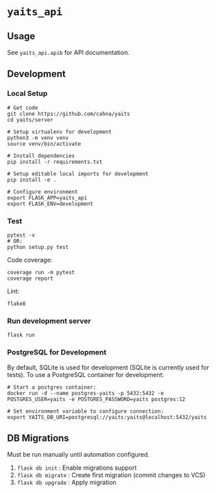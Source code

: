 # `yaits_api`

## Usage

See `yaits_api.apib` for API documentation.

## Development

### Local Setup

```
# Get code
git clone https://github.com/cahna/yaits
cd yaits/server

# Setup virtualenv for development
python3 -m venv venv
source venv/bin/activate

# Install dependencies
pip install -r requirements.txt

# Setup editable local imports for development
pip install -e .

# Configure environment
export FLASK_APP=yaits_api
export FLASK_ENV=development
```

### Test

```
pytest -v
# OR:
python setup.py test
```

Code coverage:

```
coverage run -m pytest
coverage report
```

Lint:

```
flake8
```

### Run development server

```
flask run
```

### PostgreSQL for Development

By default, SQLite is used for development (SQLite is currently used for tests).
To use a PostgreSQL container for development:

```
# Start a postgres container:
docker run -d --name postgres-yaits -p 5432:5432 -e POSTGRES_USER=yaits -e POSTGRES_PASSWORD=yaits postgres:12

# Set environment variable to configure connection:
export YAITS_DB_URI=postgresql://yaits:yaits@localhost:5432/yaits
```

## DB Migrations

Must be run manually until automation configured.

1. `flask db init` : Enable migrations support
2. `flask db migrate` : Create first migration (commit changes to VCS)
3. `flask db upgrade` : Apply migration
